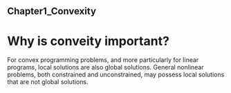 ## Chapter1_Convexity

# Why is conveity important? 
For convex programming problems, and more particularly for linear programs, local solutions are also global solutions. 
General nonlinear problems, both constrained and unconstrained, may possess local solutions that are not global solutions. 


